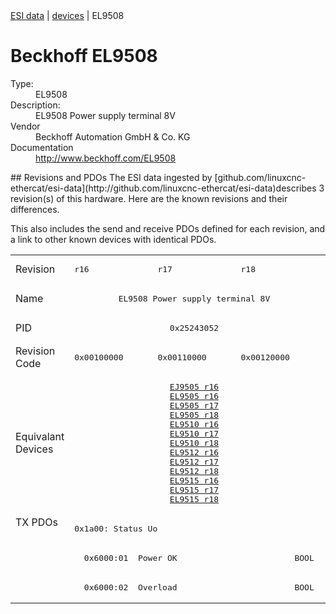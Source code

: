 <div class="nav"><a href="/esi-data">ESI data</a> | <a href="/esi-data/devices">devices</a> | EL9508</div>

#  Beckhoff EL9508

<dl>
  <dt>Type:</dt><dd>EL9508</dd>
  <dt>Description:</dt><dd>EL9508 Power supply terminal 8V</dd>
  <dt>Vendor</dt><dd>Beckhoff Automation GmbH & Co. KG</dd>
  <dt>Documentation</dt><dd><a href="http://www.beckhoff.com/EL9508">http://www.beckhoff.com/EL9508</a></dd>
</dl>
## Revisions and PDOs
The ESI data ingested by [github.com/linuxcnc-ethercat/esi-data](http://github.com/linuxcnc-ethercat/esi-data)describes 3 revision(s) of this hardware.  Here are the known revisions and their differences.

This also includes the send and receive PDOs defined for each revision, and a link to other known devices with identical PDOs.

<table>
<tr >
<td class="first">Revision</td>
<td ><pre>r16</pre></td>
<td ><pre>r17</pre></td>
<td ><pre>r18</pre></td>
</tr>
<tr >
<td class="first">Name</td>
<td  colspan=3 align="center"><pre>EL9508 Power supply terminal 8V</pre></td>
</tr>
<tr >
<td class="first">PID</td>
<td  colspan=3 align="center"><pre>0x25243052</pre></td>
</tr>
<tr >
<td class="first">Revision Code</td>
<td ><pre>0x00100000</pre></td>
<td ><pre>0x00110000</pre></td>
<td ><pre>0x00120000</pre></td>
</tr>
<tr >
<td class="first">Equivalant Devices</td>
<td  colspan=3 align="center"><pre><a href="EJ9505">EJ9505 r16</a><br/><a href="EL9505">EL9505 r16</a><br/><a href="EL9505">EL9505 r17</a><br/><a href="EL9505">EL9505 r18</a><br/><a href="EL9510">EL9510 r16</a><br/><a href="EL9510">EL9510 r17</a><br/><a href="EL9510">EL9510 r18</a><br/><a href="EL9512">EL9512 r16</a><br/><a href="EL9512">EL9512 r17</a><br/><a href="EL9512">EL9512 r18</a><br/><a href="EL9515">EL9515 r16</a><br/><a href="EL9515">EL9515 r17</a><br/><a href="EL9515">EL9515 r18</a></pre></td>
</tr>
<tr class="txpdo pdosection">
<td class="first" rowspan=3 valign=top>TX PDOs</td>
<td colspan=3 align="left"><pre>0x1a00: Status Uo</pre></td>
<td></td>
</tr>
<tr class="txpdo">
<td  colspan=3 align="left"><pre>  0x6000:01  Power OK                        BOOL</pre></td>
</tr>
<tr class="txpdo">
<td  colspan=3 align="left"><pre>  0x6000:02  Overload                        BOOL</pre></td>
</tr>
</table>
